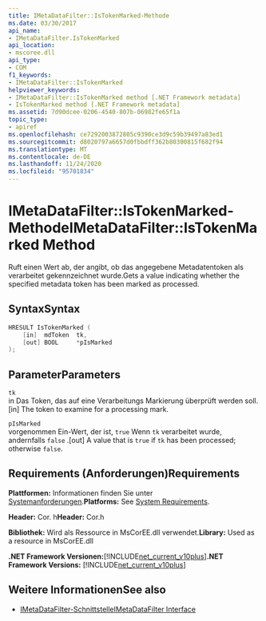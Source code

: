 ```yaml
---
title: IMetaDataFilter::IsTokenMarked-Methode
ms.date: 03/30/2017
api_name:
- IMetaDataFilter.IsTokenMarked
api_location:
- mscoree.dll
api_type:
- COM
f1_keywords:
- IMetaDataFilter::IsTokenMarked
helpviewer_keywords:
- IMetaDataFilter::IsTokenMarked method [.NET Framework metadata]
- IsTokenMarked method [.NET Framework metadata]
ms.assetid: 7d90dcee-0206-4540-807b-06982fe65f1a
topic_type:
- apiref
ms.openlocfilehash: ce7292003872805c9390ce3d9c59b39497a83ed1
ms.sourcegitcommit: d8020797a6657d0fbbdff362b80300815f682f94
ms.translationtype: MT
ms.contentlocale: de-DE
ms.lasthandoff: 11/24/2020
ms.locfileid: "95701834"
---
```

# <a name="imetadatafilteristokenmarked-method"></a><span data-ttu-id="98cf2-102">IMetaDataFilter::IsTokenMarked-Methode</span><span class="sxs-lookup"><span data-stu-id="98cf2-102">IMetaDataFilter::IsTokenMarked Method</span></span>

<span data-ttu-id="98cf2-103">Ruft einen Wert ab, der angibt, ob das angegebene Metadatentoken als verarbeitet gekennzeichnet wurde.</span><span class="sxs-lookup"><span data-stu-id="98cf2-103">Gets a value indicating whether the specified metadata token has been marked as processed.</span></span>  
  
## <a name="syntax"></a><span data-ttu-id="98cf2-104">Syntax</span><span class="sxs-lookup"><span data-stu-id="98cf2-104">Syntax</span></span>  
  
```cpp  
HRESULT IsTokenMarked (  
    [in]  mdToken  tk,
    [out] BOOL     *pIsMarked  
);  
```  
  
## <a name="parameters"></a><span data-ttu-id="98cf2-105">Parameter</span><span class="sxs-lookup"><span data-stu-id="98cf2-105">Parameters</span></span>  

 `tk`  
 <span data-ttu-id="98cf2-106">in Das Token, das auf eine Verarbeitungs Markierung überprüft werden soll.</span><span class="sxs-lookup"><span data-stu-id="98cf2-106">[in] The token to examine for a processing mark.</span></span>  
  
 `pIsMarked`  
 <span data-ttu-id="98cf2-107">vorgenommen Ein-Wert, der ist, `true` Wenn `tk` verarbeitet wurde, andernfalls `false` .</span><span class="sxs-lookup"><span data-stu-id="98cf2-107">[out] A value that is `true` if `tk` has been processed; otherwise `false`.</span></span>  
  
## <a name="requirements"></a><span data-ttu-id="98cf2-108">Requirements (Anforderungen)</span><span class="sxs-lookup"><span data-stu-id="98cf2-108">Requirements</span></span>  

 <span data-ttu-id="98cf2-109">**Plattformen:** Informationen finden Sie unter [Systemanforderungen](../../get-started/system-requirements.md).</span><span class="sxs-lookup"><span data-stu-id="98cf2-109">**Platforms:** See [System Requirements](../../get-started/system-requirements.md).</span></span>  
  
 <span data-ttu-id="98cf2-110">**Header:** Cor. h</span><span class="sxs-lookup"><span data-stu-id="98cf2-110">**Header:** Cor.h</span></span>  
  
 <span data-ttu-id="98cf2-111">**Bibliothek:** Wird als Ressource in MsCorEE.dll verwendet.</span><span class="sxs-lookup"><span data-stu-id="98cf2-111">**Library:** Used as a resource in MsCorEE.dll</span></span>  
  
 <span data-ttu-id="98cf2-112">**.NET Framework Versionen:**[!INCLUDE[net_current_v10plus](../../../../includes/net-current-v10plus-md.md)]</span><span class="sxs-lookup"><span data-stu-id="98cf2-112">**.NET Framework Versions:** [!INCLUDE[net_current_v10plus](../../../../includes/net-current-v10plus-md.md)]</span></span>  
  
## <a name="see-also"></a><span data-ttu-id="98cf2-113">Weitere Informationen</span><span class="sxs-lookup"><span data-stu-id="98cf2-113">See also</span></span>

- [<span data-ttu-id="98cf2-114">IMetaDataFilter-Schnittstelle</span><span class="sxs-lookup"><span data-stu-id="98cf2-114">IMetaDataFilter Interface</span></span>](imetadatafilter-interface.md)
